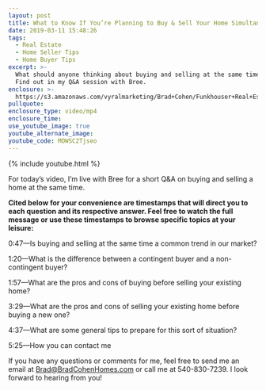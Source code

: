 ```yaml
---
layout: post
title: What to Know If You’re Planning to Buy & Sell Your Home Simultaneously
date: 2019-03-11 15:48:26
tags:
  - Real Estate
  - Home Seller Tips
  - Home Buyer Tips
excerpt: >-
  What should anyone thinking about buying and selling at the same time know?
  Find out in my Q&A session with Bree.
enclosure: >-
  https://s3.amazonaws.com/vyralmarketing/Brad+Cohen/Funkhouser+Real+Estate+Group-+Buying+and+Selling+at+the+Same+Time.mp4
pullquote:
enclosure_type: video/mp4
enclosure_time:
use_youtube_image: true
youtube_alternate_image:
youtube_code: MOWSC2Tjseo
---
```


{% include youtube.html %}

For today’s video, I’m live with Bree for a short Q&A on buying and selling a home at the same time.

**Cited below for your convenience are timestamps that will direct you to each question and its respective answer. Feel free to watch the full message or use these timestamps to browse specific topics at your leisure:**

0:47—Is buying and selling at the same time a common trend in our market?

1:20—What is the difference between a contingent buyer and a non-contingent buyer?

1:57—What are the pros and cons of buying before selling your existing home?

3:29—What are the pros and cons of selling your existing home before buying a new one?

4:37—What are some general tips to prepare for this sort of situation?

5:25—How you can contact me

If you have any questions or comments for me, feel free to send me an email at [Brad@BradCohenHomes.com](mailto:Brad@BradCohenHomes.com) or call me at 540-830-7239. I look forward to hearing from you!

&nbsp;